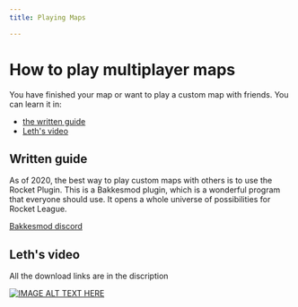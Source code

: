 ```yaml
---
title: Playing Maps

---
```


# How to play multiplayer maps

You have finished your map or want to play a custom map with friends. You can learn it in:
* [the written guide](#written-guide)
* [Leth's video](./#leth-s-video)

## Written guide <Badge text="not finished" type="warning"/>

As of 2020, the best way to play custom maps with others is to use the Rocket Plugin. This is a Bakkesmod plugin, which is a wonderful program that everyone should use. It opens a whole universe of possibilities for Rocket League.

[Bakkesmod discord](../menu/communities)

## Leth's video <Badge text="outdated" type="warning"/>

All the download links are in the discription

[![IMAGE ALT TEXT HERE](https://img.youtube.com/vi/vfIIa2cUZSE/0.jpg)](https://www.youtube.com/watch?v=vfIIa2cUZSE)
